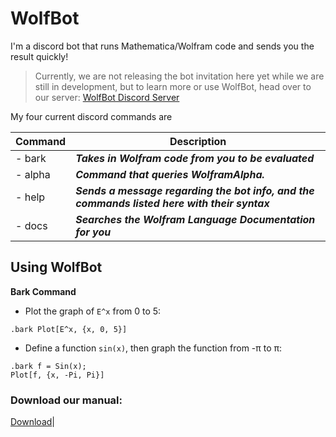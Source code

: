 # WolfBot
I'm a discord bot that runs Mathematica/Wolfram code and sends you the result quickly!

> Currently, we are not releasing the bot invitation here yet while we are still in development, but to learn more or use WolfBot, head over to our server: [WolfBot Discord Server](https://discord.gg/eyd376A)

My four current discord commands are

|Command|Description|
|--------|-----------------------------------------------------|
|- bark  | ***Takes in Wolfram code from you to be evaluated***|
|- alpha | ***Command that queries WolframAlpha.***| 
|- help  | ***Sends a message regarding the bot info, and the commands listed here with their syntax***|
|- docs  | ***Searches the Wolfram Language Documentation for you***|


## Using WolfBot
**Bark Command**
- Plot the graph of `E^x` from 0 to 5:
```
.bark Plot[E^x, {x, 0, 5}]
```
- Define a function `sin(x)`, then graph the function from -π to π:
 ```
 .bark f = Sin(x);
Plot[f, {x, -Pi, Pi}]
```

### Download our manual:
[Download](https://github.com/trevortrusty/WolfBot/raw/master/docs/man.pdf)|
